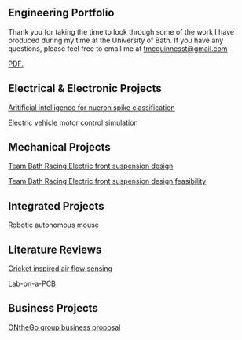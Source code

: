 ## Engineering Portfolio

Thank you for taking the time to look through some of the work I have produced during my time at the University of Bath. If you have any questions, please feel free to email me at tmcguinnesst@gmail.com


<a href="https://github.com/TMcG55/Engineering-/blob/gh-pages/Lab-on-a-PCBLitReview.pdf" target="_blank">PDF.</a>

## Electrical & Electronic Projects
[Aritificial intelligence for nueron spike classification](https://nbviewer.org/github.com/TMcG55/Engineering-/blob/ghpages/AIForNueronSpikeClassification.pdf)

[Electric vehicle motor control simulation](https://nbviewer.org/github/TMcG55/Engineering-/blob/gh-pages/EVmotorControlSimulink.pdf)

## Mechanical Projects
[Team Bath Racing Electric front suspension design](https://nbviewer.org/github.com/TMcG55/Engineering-/blob/gh-pages/TBRE_FrontSuspension.pdf)

[Team Bath Racing Electric front suspension design feasibility](https://nbviewer.org/github.com/TMcG55/Engineering-/blob/gh-pages/TBRE%202022%20Front%20Suspension%20Feasibility.pdf)

## Integrated Projects
[Robotic autonomous mouse](https://nbviewer.org/github.com/TMcG55/Engineering-/blob/gh-pages/RoboticMouseDesign.pdf)

## Literature Reviews 
[Cricket inspired air flow sensing](https://nbviewer.org/github.com/TMcG55/Engineering-/blob/gh-pages/InsectAirflowSensingBiomimeticLitRev.pdf)

[Lab-on-a-PCB](https://nbviewer.org/github.com/TMcG55/Engineering-/blob/gh-pages/Lab-on-a-PCBLitReview.pdf)


## Business Projects

[ONtheGo group business proposal](https://nbviewer.org/github.com/TMcG55/Engineering-/blob/gh-pages/GroupBusinessProject-ONtheGO.pdf)



